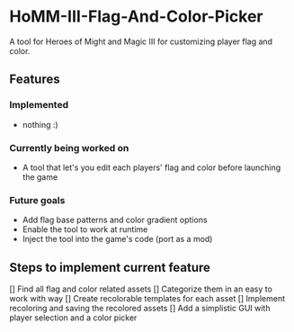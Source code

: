 # HoMM-III-Flag-And-Color-Picker
A tool for Heroes of Might and Magic III for customizing player flag and color.

## Features
### Implemented
- nothing :)
### Currently being worked on
- A tool that let's you edit each players' flag and color before launching the game
### Future goals
- Add flag base patterns and color gradient options
- Enable the tool to work at runtime
- Inject the tool into the game's code (port as a mod)

## Steps to implement current feature
[] Find all flag and color related assets
[] Categorize them in an easy to work with way
[] Create recolorable templates for each asset
[] Implement recoloring and saving the recolored assets
[] Add a simplistic GUI with player selection and a color picker
